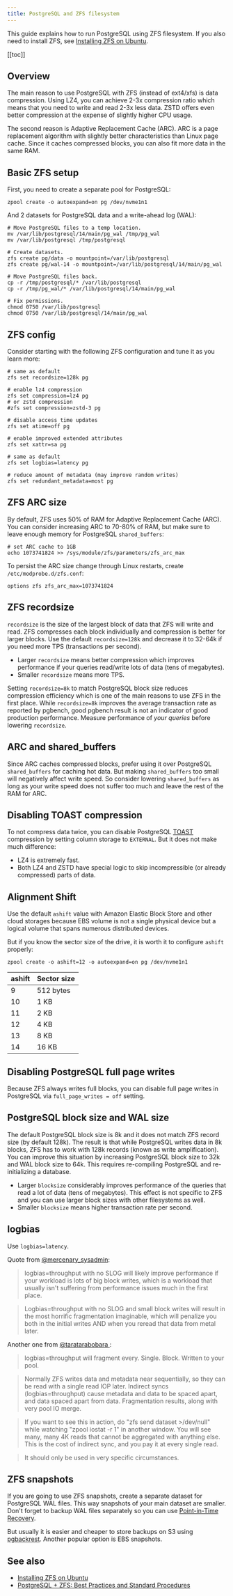 ```yaml
---
title: PostgreSQL and ZFS filesystem
---
```


<UptraceCta />

<CoverImage title="Running PostgreSQL using ZFS and AWS EBS" />

This guide explains how to run PostgreSQL using ZFS filesystem. If you also need to install ZFS, see
[Installing ZFS on Ubuntu](https://uptrace.dev/blog/posts/ubuntu-install-zfs.html).

[[toc]]

## Overview

The main reason to use PostgreSQL with ZFS (instead of ext4/xfs) is data compression. Using LZ4, you
can achieve 2-3x compression ratio which means that you need to write and read 2-3x less data. ZSTD
offers even better compression at the expense of slightly higher CPU usage.

The second reason is Adaptive Replacement Cache (ARC). ARC is a page replacement algorithm with
slightly better characteristics than Linux page cache. Since it caches compressed blocks, you can
also fit more data in the same RAM.

## Basic ZFS setup

First, you need to create a separate pool for PostgreSQL:

```shell
zpool create -o autoexpand=on pg /dev/nvme1n1
```

And 2 datasets for PostgreSQL data and a write-ahead log (WAL):

```shell
# Move PostgreSQL files to a temp location.
mv /var/lib/postgresql/14/main/pg_wal /tmp/pg_wal
mv /var/lib/postgresql /tmp/postgresql

# Create datasets.
zfs create pg/data -o mountpoint=/var/lib/postgresql
zfs create pg/wal-14 -o mountpoint=/var/lib/postgresql/14/main/pg_wal

# Move PostgreSQL files back.
cp -r /tmp/postgresql/* /var/lib/postgresql
cp -r /tmp/pg_wal/* /var/lib/postgresql/14/main/pg_wal

# Fix permissions.
chmod 0750 /var/lib/postgresql
chmod 0750 /var/lib/postgresql/14/main/pg_wal
```

## ZFS config

Consider starting with the following ZFS configuration and tune it as you learn more:

```shell
# same as default
zfs set recordsize=128k pg

# enable lz4 compression
zfs set compression=lz4 pg
# or zstd compression
#zfs set compression=zstd-3 pg

# disable access time updates
zfs set atime=off pg

# enable improved extended attributes
zfs set xattr=sa pg

# same as default
zfs set logbias=latency pg

# reduce amount of metadata (may improve random writes)
zfs set redundant_metadata=most pg
```

## ZFS ARC size

By default, ZFS uses 50% of RAM for Adaptive Replacement Cache (ARC). You can consider increasing
ARC to 70-80% of RAM, but make sure to leave enough memory for PostgreSQL `shared_buffers`:

```shell
# set ARC cache to 1GB
echo 1073741824 >> /sys/module/zfs/parameters/zfs_arc_max
```

To persist the ARC size change through Linux restarts, create `/etc/modprobe.d/zfs.conf`:

```shell
options zfs zfs_arc_max=1073741824
```

## ZFS recordsize

`recordsize` is the size of the largest block of data that ZFS will write and read. ZFS compresses
each block individually and compression is better for larger blocks. Use the default
`recordsize=128k` and decrease it to 32-64k if you need more TPS (transactions per second).

- Larger `recordsize` means better compression which improves performance if your queries read/write
  lots of data (tens of megabytes).
- Smaller `recordsize` means more TPS.

Setting `recordsize=8k` to match PostgreSQL block size reduces compression efficiency which is one
of the main reasons to use ZFS in the first place. While `recordsize=8k` improves the average
transaction rate as reported by pgbench, good pgbench result is not an indicator of good production
performance. Measure performance of _your queries_ before lowering `recordsize`.

## ARC and shared_buffers

Since ARC caches compressed blocks, prefer using it over PostgreSQL `shared_buffers` for caching hot
data. But making `shared_buffers` too small will negatively affect write speed. So consider lowering
`shared_buffers` as long as your write speed does not suffer too much and leave the rest of the RAM
for ARC.

## Disabling TOAST compression

To not compress data twice, you can disable PostgreSQL
[TOAST](https://www.postgresql.org/docs/current/storage-toast.html) compression by setting column
storage to `EXTERNAL`. But it does not make much difference:

- LZ4 is extremely fast.
- Both LZ4 and ZSTD have special logic to skip incompressible (or already compressed) parts of data.

## Alignment Shift

Use the default `ashift` value with Amazon Elastic Block Store and other cloud storages because EBS
volume is not a single physical device but a logical volume that spans numerous distributed devices.

But if you know the sector size of the drive, it is worth it to configure `ashift` properly:

```shell
zpool create -o ashift=12 -o autoexpand=on pg /dev/nvme1n1
```

| ashift | Sector size |
| ------ | ----------- |
| 9      | 512 bytes   |
| 10     | 1 KB        |
| 11     | 2 KB        |
| 12     | 4 KB        |
| 13     | 8 KB        |
| 14     | 16 KB       |

## Disabling PostgreSQL full page writes

Because ZFS always writes full blocks, you can disable full page writes in PostgreSQL via
`full_page_writes = off` setting.

## PostgreSQL block size and WAL size

The default PostgreSQL block size is 8k and it does not match ZFS record size (by default 128k). The
result is that while PostgreSQL writes data in 8k blocks, ZFS has to work with 128k records (known
as write amplification). You can improve this situation by increasing PostgreSQL block size to 32k
and WAL block size to 64k. This requires re-compiling PostgreSQL and re-initializing a database.

- Larger `blocksize` considerably improves performance of the queries that read a lot of data (tens
  of megabytes). This effect is not specific to ZFS and you can use larger block sizes with other
  filesystems as well.
- Smaller `blocksize` means higher transaction rate per second.

## logbias

Use `logbias=latency`.

Quote from
[@mercenary_sysadmin](https://www.reddit.com/r/zfs/comments/azt8sz/logbiasthroughput_without_a_slog/):

> logbias=throughput with no SLOG will likely improve performance if your workload is lots of big
> block writes, which is a workload that usually isn't suffering from performance issues much in the
> first place.

> Logbias=throughput with no SLOG and small block writes will result in the most horrific
> fragmentation imaginable, which will penalize you both in the initial writes AND when you reread
> that data from metal later.

Another one from
[@taratarabobara ](https://www.reddit.com/r/zfs/comments/ayqw1r/zfs_heavy_write_amplification_due_to_free_space/ek9fsy4/):

> logbias=throughput will fragment every. Single. Block. Written to your pool.

> Normally ZFS writes data and metadata near sequentially, so they can be read with a single read
> IOP later. Indirect syncs (logbias=throughput) cause metadata and data to be spaced apart, and
> data spaced apart from data. Fragmentation results, along with very pool IO merge.

> If you want to see this in action, do "zfs send dataset >/dev/null" while watching "zpool iostat
> -r 1" in another window. You will see many, many 4K reads that cannot be aggregated with anything
> else. This is the cost of indirect sync, and you pay it at every single read.

> It should only be used in very specific circumstances.

## ZFS snapshots

If you are going to use ZFS snapshots, create a separate dataset for PostgreSQL WAL files. This way
snapshots of your main dataset are smaller. Don't forget to backup WAL files separately so you can
use [Point-in-Time Recovery](https://www.postgresql.org/docs/current/continuous-archiving.html).

But usually it is easier and cheaper to store backups on S3 using
[pgbackrest](pgbackrest-s3-backups.md). Another popular option is EBS snapshots.

## See also

- [Installing ZFS on Ubuntu](https://uptrace.dev/blog/posts/ubuntu-install-zfs.html)
- [PostgreSQL + ZFS: Best Practices and Standard Procedures](https://people.freebsd.org/~seanc/postgresql/scale15x-2017-postgresql_zfs_best_practices.pdf)
